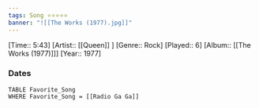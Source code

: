 ```yaml
---
tags: Song ⭐⭐⭐⭐⭐ 
banner: "![[The Works (1977).jpg]]"
---
```

[Time:: 5:43]
[Artist:: [[Queen]] ]
[Genre:: Rock]
[Played:: 6]
[Album:: [[The Works (1977)]]]
[Year:: 1977]
### Dates
````dataview
TABLE Favorite_Song
WHERE Favorite_Song = [[Radio Ga Ga]]
````
